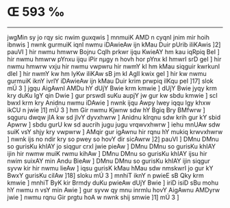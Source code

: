 # Œ 593 ‰
---
jwgMin sy jo rqy sic nwim guxqwis ] mnmuiK AMD n cyqnI jnim mir hoih
ibnwis ] nwnk gurmuiK iqnI nwmu iDAwieAw ijn kMau Duir pUrib
iliKAwis ]2] pauVI ] hir nwmu hmwrw Bojnu CqIh prkwr ijqu KwieAY
hm kau iqRpiq BeI ] hir nwmu hmwrw pYnxu ijqu iPir nµgy n hovh hor
pYnx kI hmwrI srD geI ] hir nwmu hmwrw vxju hir nwmu vwpwru hir
nwmY kI hm kMau siqguir kwrkunI dIeI ] hir nwmY kw hm lyKw iliKAw sB
jm kI AglI kwix geI ] hir kw nwmu gurmuiK iknY ivrlY iDAwieAw ijn
kMau Duir krim prwpiq ilKqu peI ]17] slok mÚ 3 ] jgqu AigAwnI
AMDu hY dUjY Bwie krm kmwie ] dUjY Bwie jyqy krm kry duKu lgY qin Dwie
] gur prswdI suKu aupjY jw gur kw sbdu kmwie ] scI bwxI krm kry
Anidnu nwmu iDAwie ] nwnk ijqu Awpy lwey iqqu lgy khxw ikCU n jwie
]1] mÚ 3 ] hm Gir nwmu Kjwnw sdw hY Bgiq Bry BMfwrw ] sqguru dwqw
jIA kw sd jIvY dyvxhwrw ] Anidnu kIrqnu sdw krih gur kY sbid
Apwrw ] sbdu gurU kw sd aucrih jugu jugu vrqwvxhwrw ] iehu mnUAw sdw
suiK vsY shjy kry vwpwrw ] AMqir gur igAwnu hir rqnu hY mukiq
krwvxhwrw ] nwnk ijs no ndir kry so pwey so hovY dir sicAwrw ]2]
pauVI ] DMnu DMnu so gurisKu khIAY jo siqgur crxI jwie pieAw ] DMnu DMnu
so gurisKu khIAY ijin hir nwmw muiK rwmu kihAw ] DMnu DMnu so gurisKu
khIAY ijsu hir nwim suixAY min Andu BieAw ] DMnu DMnu so gurisKu khIAY
ijin siqgur syvw kir hir nwmu lieAw ] iqsu gurisK kMau hMau sdw
nmskwrI jo gur kY BwxY gurisKu cilAw ]18] sloku mÚ 3 ] mnhiT iknY
n pwieE sB Qky krm kmwie ] mnhiT ByK kir Brmdy duKu pwieAw dUjY
Bwie ] iriD isiD sBu mohu hY nwmu n vsY min Awie ] gur syvw qy mnu
inrmlu hovY AigAwnu AMDyrw jwie ] nwmu rqnu Gir prgtu hoA w nwnk
shij smwie ]1] mÚ 3 ]
####
